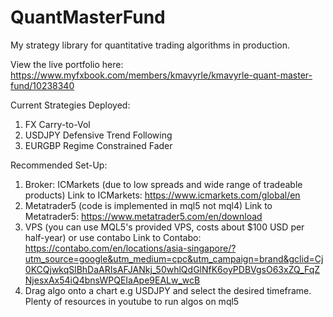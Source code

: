 # QuantMasterFund
 My strategy library for quantitative trading algorithms in production.
 
 View the live portfolio here: https://www.myfxbook.com/members/kmavyrle/kmavyrle-quant-master-fund/10238340

 Current Strategies Deployed:
 1. FX Carry-to-Vol
 2. USDJPY Defensive Trend Following
 3. EURGBP Regime Constrained Fader
 
 Recommended Set-Up:
 1. Broker: ICMarkets (due to low spreads and wide range of tradeable products)
    Link to ICMarkets: https://www.icmarkets.com/global/en
 2. Metatrader5 (code is implemented in mql5 not mql4)
    Link to Metatrader5: https://www.metatrader5.com/en/download
 3. VPS (you can use MQL5's provided VPS, costs about $100 USD per half-year) or use contabo
    Link to Contabo: https://contabo.com/en/locations/asia-singapore/?utm_source=google&utm_medium=cpc&utm_campaign=brand&gclid=Cj0KCQjwkqSlBhDaARIsAFJANkj_50whlQdGlNfK6oyPDBVgsO63xZQ_FqZNjesxAx54iQ4bnsWPQEIaApe9EALw_wcB
 4. Drag algo onto a chart e.g USDJPY and select the desired timeframe. Plenty of resources in youtube to run algos on mql5 
